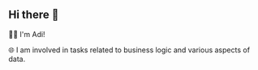 ## Hi there 👋

👨‍💻  I'm Adi!

🌐  I am involved in tasks related to business logic and various aspects of data.
